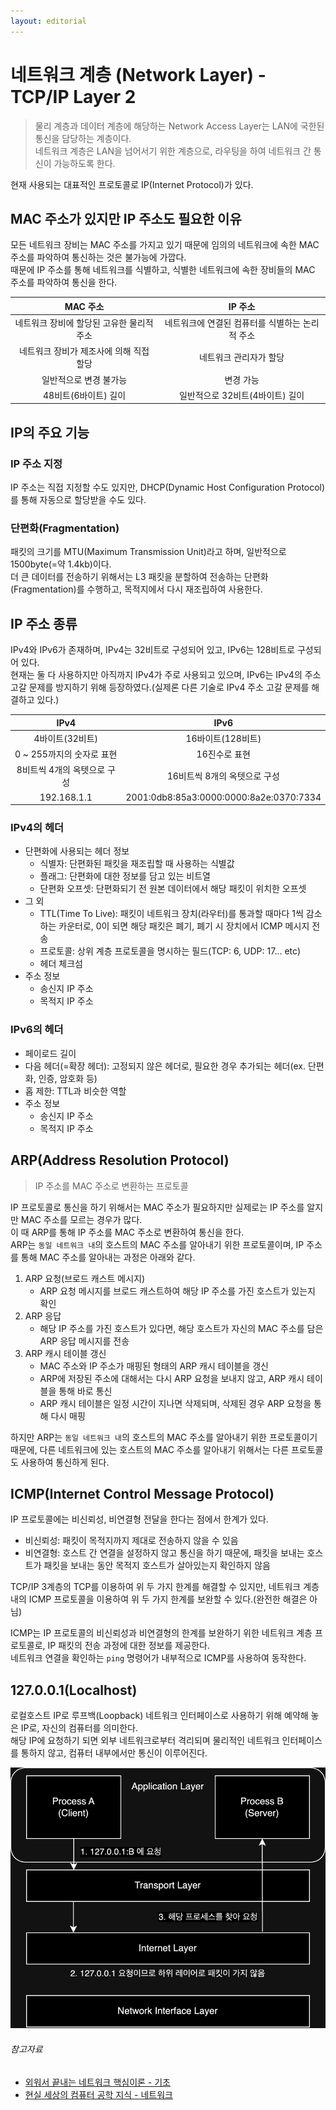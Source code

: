 ```yaml
---
layout: editorial
---
```


# 네트워크 계층 (Network Layer) - TCP/IP Layer 2

> 물리 계층과 데이터 계층에 해당하는 Network Access Layer는 LAN에 국한된 통신을 담당하는 계층이다.  
> 네트워크 계층은 LAN을 넘어서기 위한 계층으로, 라우팅을 하여 네트워크 간 통신이 가능하도록 한다.

현재 사용되는 대표적인 프로토콜로 IP(Internet Protocol)가 있다.

## MAC 주소가 있지만 IP 주소도 필요한 이유

모든 네트워크 장비는 MAC 주소를 가지고 있기 때문에 임의의 네트워크에 속한 MAC 주소를 파악하여 통신하는 것은 불가능에 가깝다.  
때문에 IP 주소를 통해 네트워크를 식별하고, 식별한 네트워크에 속한 장비들의 MAC 주소를 파악하여 통신을 한다.

|         MAC 주소          |           IP 주소            |
|:-----------------------:|:--------------------------:|
| 네트워크 장비에 할당된 고유한 물리적 주소 | 네트워크에 연결된 컴퓨터를 식별하는 논리적 주소 |
| 네트워크 장비가 제조사에 의해 직접 할당  |        네트워크 관리자가 할당        |
|      일반적으로 변경 불가능       |           변경 가능            |
|      48비트(6바이트) 길이      |    일반적으로 32비트(4바이트) 길이     |

## IP의 주요 기능

### IP 주소 지정

IP 주소는 직접 지정할 수도 있지만, DHCP(Dynamic Host Configuration Protocol)를 통해 자동으로 할당받을 수도 있다.

### 단편화(Fragmentation)

패킷의 크기를 MTU(Maximum Transmission Unit)라고 하며, 일반적으로 1500byte(=약 1.4kb)이다.  
더 큰 데이터를 전송하기 위해서는 L3 패킷을 분할하여 전송하는 단편화(Fragmentation)를 수행하고, 목적지에서 다시 재조립하여 사용한다.

## IP 주소 종류

IPv4와 IPv6가 존재하며, IPv4는 32비트로 구성되어 있고, IPv6는 128비트로 구성되어 있다.  
현재는 둘 다 사용하지만 아직까지 IPv4가 주로 사용되고 있으며, IPv6는 IPv4의 주소 고갈 문제를 방지하기 위해 등장하였다.(실제론 다른 기술로 IPv4 주소 고갈 문제를 해결하고 있다.)

|       IPv4        |                  IPv6                   |
|:-----------------:|:---------------------------------------:|
|    4바이트(32비트)     |              16바이트(128비트)               |
| 0 ~ 255까지의 숫자로 표현 |                16진수로 표현                 |
| 8비트씩 4개의 옥텟으로 구성  |            16비트씩 8개의 옥텟으로 구성            |
|    192.168.1.1    | 2001:0db8:85a3:0000:0000:8a2e:0370:7334 |

### IPv4의 헤더

- 단편화에 사용되는 헤더 정보
    - 식별자: 단편화된 패킷을 재조립할 때 사용하는 식별값
    - 플래그: 단편화에 대한 정보를 담고 있는 비트열
    - 단편화 오프셋: 단편화되기 전 원본 데이터에서 해당 패킷이 위치한 오프셋
- 그 외
    - TTL(Time To Live): 패킷이 네트워크 장치(라우터)를 통과할 때마다 1씩 감소하는 카운터로, 0이 되면 해당 패킷은 폐기, 폐기 시 장치에서 ICMP 메시지 전송
    - 프로토콜: 상위 계층 프로토콜을 명시하는 필드(TCP: 6, UDP: 17... etc)
    - 헤더 체크섬
- 주소 정보
    - 송신지 IP 주소
    - 목적지 IP 주소

### IPv6의 헤더

- 페이로드 길이
- 다음 헤더(=확장 헤더): 고정되지 않은 헤더로, 필요한 경우 추가되는 헤더(ex. 단편화, 인증, 암호화 등)
- 홉 제한: TTL과 비슷한 역할
- 주소 정보
    - 송신지 IP 주소
    - 목적지 IP 주소

## ARP(Address Resolution Protocol)

> IP 주소를 MAC 주소로 변환하는 프로토콜

IP 프로토콜로 통신을 하기 위해서는 MAC 주소가 필요하지만 실제로는 IP 주소를 알지만 MAC 주소를 모르는 경우가 많다.  
이 때 ARP를 통해 IP 주소를 MAC 주소로 변환하여 통신을 한다.  
ARP는 `동일 네트워크 내`의 호스트의 MAC 주소를 알아내기 위한 프로토콜이며, IP 주소를 통해 MAC 주소를 알아내는 과정은 아래와 같다.

1. ARP 요청(브로드 캐스트 메시지)
    - ARP 요청 메시지를 브로드 캐스트하여 해당 IP 주소를 가진 호스트가 있는지 확인
2. ARP 응답
    - 해당 IP 주소를 가진 호스트가 있다면, 해당 호스트가 자신의 MAC 주소를 담은 ARP 응답 메시지를 전송
3. ARP 캐시 테이블 갱신
    - MAC 주소와 IP 주소가 매핑된 형태의 ARP 캐시 테이블을 갱신
    - ARP에 저장된 주소에 대해서는 다시 ARP 요청을 보내지 않고, ARP 캐시 테이블을 통해 바로 통신
    - ARP 캐시 테이블은 일정 시간이 지나면 삭제되며, 삭제된 경우 ARP 요청을 통해 다시 매핑

하지만 ARP는 `동일 네트워크 내`의 호스트의 MAC 주소를 알아내기 위한 프로토콜이기 때문에, 다른 네트워크에 있는 호스트의 MAC 주소를 알아내기 위해서는 다른 프로토콜도 사용하여 통신하게 된다.

## ICMP(Internet Control Message Protocol)

IP 프로토콜에는 비신뢰성, 비연결형 전달을 한다는 점에서 한계가 있다.

- 비신뢰성: 패킷이 목적지까지 제대로 전송하지 않을 수 있음
- 비연결형: 호스트 간 연결을 설정하지 않고 통신을 하기 때문에, 패킷을 보내는 호스트가 패킷을 보내는 동안 목적지 호스트가 살아있는지 확인하지 않음

TCP/IP 3계층의 TCP를 이용하여 위 두 가지 한계를 해결할 수 있지만, 네트워크 계층 내의 ICMP 프로토콜을 이용하여 위 두 가지 한계를 보완할 수 있다.(완전한 해결은 아님)

ICMP는 IP 프로토콜의 비신뢰성과 비연결형의 한계를 보완하기 위한 네트워크 계층 프로토콜로, IP 패킷의 전송 과정에 대한 정보를 제공한다.  
네트워크 연결을 확인하는 `ping` 명령어가 내부적으로 ICMP를 사용하여 동작한다.

## 127.0.0.1(Localhost)

로컬호스트 IP로 루프백(Loopback) 네트워크 인터페이스로 사용하기 위해 예약해 놓은 IP로, 자신의 컴퓨터를 의미한다.  
해당 IP에 요청하기 되면 외부 네트워크로부터 격리되며 물리적인 네트워크 인터페이스를 통하지 않고, 컴퓨터 내부에서만 통신이 이루어진다.

![Loopback Network](image/loopback_network_ipc.png)

###### 참고자료

- [외워서 끝내는 네트워크 핵심이론 - 기초](https://www.inflearn.com/course/네트워크-핵심이론-기초)
- [현실 세상의 컴퓨터 공학 지식 - 네트워크](https://fastcampus.co.kr/dev_online_newcomputer)